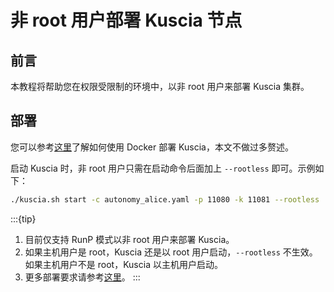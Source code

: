 # 非 root 用户部署 Kuscia 节点

## 前言

本教程将帮助您在权限受限制的环境中，以非 root 用户来部署 Kuscia 集群。

## 部署

您可以参考[这里](./deploy_p2p_cn.md)了解如何使用 Docker 部署 Kuscia，本文不做过多赘述。

启动 Kuscia 时，非 root 用户只需在启动命令后面加上 `--rootless` 即可。示例如下：

```bash
./kuscia.sh start -c autonomy_alice.yaml -p 11080 -k 11081 --rootless
```
:::{tip}
1. 目前仅支持 RunP 模式以非 root 用户来部署 Kuscia。
2. 如果主机用户是 root，Kuscia 还是以 root 用户启动，`--rootless` 不生效。如果主机用户不是 root，Kuscia 以主机用户启动。
3. 更多部署要求请参考[这里](../deploy_check.md)。
:::